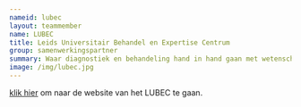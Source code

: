 ```yaml
---
nameid: lubec
layout: teammember
name: LUBEC
title: Leids Universitair Behandel en Expertise Centrum 
group: samenwerkingspartner
summary: Waar diagnostiek en behandeling hand in hand gaan met wetenschappelijk onderzoek, academisch onderwijs en post-masteropleidingen
image: /img/lubec.jpg 
---
```


[klik hier](https://www.universiteitleiden.nl/sociale-wetenschappen/lubec) om naar de website van het LUBEC te gaan. 

